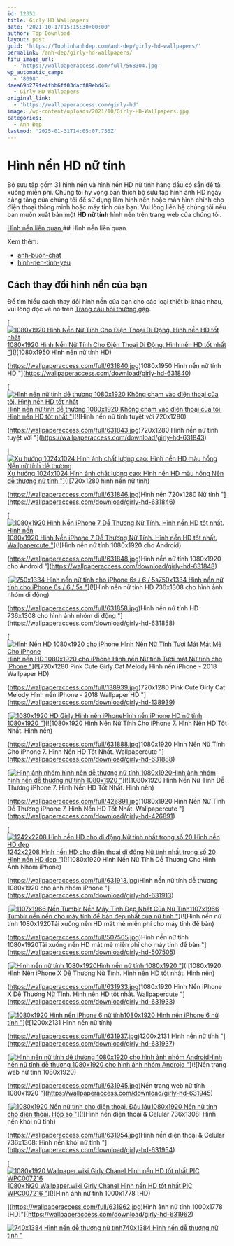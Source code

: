 ```yaml
---
id: 12351
title: Girly HD Wallpapers
date: '2021-10-17T15:15:30+00:00'
author: Top Download
layout: post
guid: 'https://Tophinhanhdep.com/anh-dep/girly-hd-wallpapers/'
permalink: /anh-dep/girly-hd-wallpapers/
fifu_image_url:
  - 'https://wallpaperaccess.com/full/568304.jpg'
wp_automatic_camp:
  - '8098'
daea69b279fe4fbb6ff03dacf89ebd45:
  - Girly HD Wallpapers
original_link:
  - 'https://wallpaperaccess.com/girly-hd'
image: /wp-content/uploads/2021/10/Girly-HD-Wallpapers.jpg
categories:
  - Ảnh Đẹp
lastmod: '2025-01-31T14:05:07.756Z'
---
```

# Hình nền HD nữ tính

Bộ sưu tập gồm 31 hình nền và hình nền HD nữ tính hàng đầu có sẵn để tải xuống miễn phí. Chúng tôi hy vọng bạn thích bộ sưu tập hình ảnh HD ngày càng tăng của chúng tôi để sử dụng làm hình nền hoặc màn hình chính cho điện thoại thông minh hoặc máy tính của bạn. Vui lòng liên hệ chúng tôi nếu bạn muốn xuất bản một **HD nữ tính** hình nền trên trang web của chúng tôi.

[Hình nền liên quan ](#related) ## Hình nền liên quan.

   
 Xem thêm:

   
- [anh-buon-chat](https://tophinhanhdep.com/hinh-anh-buon/anh-buon-chat/)
- [hinh-nen-tinh-yeu](https://tophinhanhdep.com/hinh-nen-dep/hinh-nen-tinh-yeu/)

## Cách thay đổi hình nền của bạn

Để tìm hiểu cách thay đổi hình nền của bạn cho các loại thiết bị khác nhau, vui lòng đọc về nó trên [Trang câu hỏi thường gặp](https://tophinhanhdep.com/faq/).

  
[[![1080x1920 Hình Nền Nữ Tính Cho Điện Thoại Di Động.  Hình nền HD tốt nhất](https://wallpaperaccess.com/full/568304.jpg)1080x1920 Hình Nền Nữ Tính Cho Điện Thoại Di Động. Hình nền HD tốt nhất "](https://wallpaperaccess.com/download/girly-hd-568304)](![1080x1950 Hình nền nữ tính HD)

(https://wallpaperaccess.com/full/631840.jpg)1080x1950 Hình nền nữ tính HD "](https://wallpaperaccess.com/download/girly-hd-631840)

[[![Hình nền nữ tính dễ thương 1080x1920 Không chạm vào điện thoại của tôi.  Hình nền HD tốt nhất](https://wallpaperaccess.com/full/568310.jpg)Hình nền nữ tính dễ thương 1080x1920 Không chạm vào điện thoại của tôi. Hình nền HD tốt nhất "](https://wallpaperaccess.com/download/girly-hd-568310)](![Hình nền nữ tính tuyệt vời 720x1280)

(https://wallpaperaccess.com/full/631843.jpg)720x1280 Hình nền nữ tính tuyệt vời "](https://wallpaperaccess.com/download/girly-hd-631843)

[[![Xu hướng 1024x1024 Hình ảnh chất lượng cao: Hình nền HD màu hồng Nền nữ tính dễ thương](https://wallpaperaccess.com/full/631845.jpg)Xu hướng 1024x1024 Hình ảnh chất lượng cao: Hình nền HD màu hồng Nền dễ thương nữ tính "](https://wallpaperaccess.com/download/girly-hd-631845)](![720x1280 hình nền nữ tính)

(https://wallpaperaccess.com/full/631846.jpg)Hình nền 720x1280 Nữ tính "](https://wallpaperaccess.com/download/girly-hd-631846)

[[![1080x1920 Hình Nền iPhone 7 Dễ Thương Nữ Tính.  Hình nền HD tốt nhất.  Hình nền](https://wallpaperaccess.com/full/555098.jpg)1080x1920 Hình Nền iPhone 7 Dễ Thương Nữ Tính. Hình nền HD tốt nhất. Wallpapercute "](https://wallpaperaccess.com/download/girly-hd-555098)](![Hình nền nữ tính 1080x1920 cho Android)

(https://wallpaperaccess.com/full/631848.jpg)Hình nền nữ tính 1080x1920 cho Android "](https://wallpaperaccess.com/download/girly-hd-631848)

[[![750x1334 Hình nền nữ tính cho iPhone 6s / 6 / 5s](https://wallpaperaccess.com/full/139265.jpg)750x1334 Hình nền nữ tính cho iPhone 6s / 6 / 5s "](https://wallpaperaccess.com/download/girly-hd-139265)](![Hình nền nữ tính HD 736x1308 cho hình ảnh nhóm di động)

(https://wallpaperaccess.com/full/631858.jpg)Hình nền nữ tính HD 736x1308 cho hình ảnh nhóm di động "](https://wallpaperaccess.com/download/girly-hd-631858)

[[![Hình Nền HD 1080x1920 cho iPhone Hình Nền Nữ Tính Tươi Mát Mát Mẻ Cho iPhone](https://wallpaperaccess.com/full/631861.jpg)Hình nền HD 1080x1920 cho iPhone Hình nền Nữ tính Tươi mát Nữ tính cho iPhone "](https://wallpaperaccess.com/download/girly-hd-631861)](![720x1280 Pink Cute Girly Cat Melody Hình nền iPhone - 2018 Wallpaper HD)

(https://wallpaperaccess.com/full/138939.jpg)720x1280 Pink Cute Girly Cat Melody Hình nền iPhone - 2018 Wallpaper HD "](https://wallpaperaccess.com/download/girly-hd-138939)

[[![1080x1920 HD Girly Hình nền iPhone](https://wallpaperaccess.com/full/631866.jpg)Hình nền iPhone HD nữ tính 1080x1920 "](https://wallpaperaccess.com/download/girly-hd-631866)](![1080x1920 Hình Nền Nữ Tính Cho iPhone 7. Hình Nền HD Tốt Nhất.  Hình nền)

(https://wallpaperaccess.com/full/631888.jpg)1080x1920 Hình Nền Nữ Tính Cho iPhone 7. Hình Nền HD Tốt Nhất. Wallpapercute "](https://wallpaperaccess.com/download/girly-hd-631888)

[[![Hình ảnh nhóm hình nền dễ thương nữ tính 1080x1920](https://wallpaperaccess.com/full/631891.jpg)Hình ảnh nhóm hình nền dễ thương nữ tính 1080x1920 "](https://wallpaperaccess.com/download/girly-hd-631891)](![1080x1920 Hình Nền Nữ Tính Dễ Thương iPhone 7. Hình Nền HD Tốt Nhất.  Hình nền)

(https://wallpaperaccess.com/full/426891.jpg)1080x1920 Hình Nền Nữ Tính Dễ Thương iPhone 7. Hình Nền HD Tốt Nhất. Wallpapercute "](https://wallpaperaccess.com/download/girly-hd-426891)

[[![1242x2208 Hình nền HD cho di động Nữ tính nhất trong số 20 Hình nền HD đẹp](https://wallpaperaccess.com/full/631912.jpg)1242x2208 Hình nền HD cho điện thoại di động Nữ tính nhất trong số 20 Hình nền HD đẹp "](https://wallpaperaccess.com/download/girly-hd-631912)](![1080x1920 Hình Nền Nữ Tính Dễ Thương Cho Hình Ảnh Nhóm iPhone)

(https://wallpaperaccess.com/full/631913.jpg)Hình nền nữ tính dễ thương 1080x1920 cho ảnh nhóm iPhone "](https://wallpaperaccess.com/download/girly-hd-631913)

[[![1107x1966 Nền Tumblr Nền Máy Tính Đẹp Nhất Của Nữ Tính](https://wallpaperaccess.com/full/631919.jpg)1107x1966 Tumblr nền nền cho máy tính để bàn đẹp nhất của nữ tính "](https://wallpaperaccess.com/download/girly-hd-631919)](![Hình nền nữ tính 1080x1920Tải xuống nền HD mát mẻ miễn phí cho máy tính để bàn)

(https://wallpaperaccess.com/full/507505.jpg)Hình nền nữ tính 1080x1920Tải xuống nền HD mát mẻ miễn phí cho máy tính để bàn "](https://wallpaperaccess.com/download/girly-hd-507505)

[[![Hình nền nữ tính 1080x1920](https://wallpaperaccess.com/full/631928.jpg)Hình nền nữ tính 1080x1920 "](https://wallpaperaccess.com/download/girly-hd-631928)](![1080x1920 Hình Nền iPhone X Dễ Thương Nữ Tính.  Hình nền HD tốt nhất.  Hình nền)

(https://wallpaperaccess.com/full/631933.jpg)1080x1920 Hình Nền iPhone X Dễ Thương Nữ Tính. Hình nền HD tốt nhất. Wallpapercute "](https://wallpaperaccess.com/download/girly-hd-631933)

[[![1080x1920 Hình nền iPhone 6 nữ tính](https://wallpaperaccess.com/full/631935.jpg)1080x1920 Hình nền iPhone 6 nữ tính "](https://wallpaperaccess.com/download/girly-hd-631935)](![1200x2131 Hình nền nữ tính)

(https://wallpaperaccess.com/full/631937.jpg)1200x2131 Hình nền nữ tính "](https://wallpaperaccess.com/download/girly-hd-631937)

[[![Hình nền nữ tính dễ thương 1080x1920 cho hình ảnh nhóm Android](https://wallpaperaccess.com/full/631944.jpg)Hình nền nữ tính dễ thương 1080x1920 cho hình ảnh nhóm Android "](https://wallpaperaccess.com/download/girly-hd-631944)](![Nền trang web nữ tính 1080x1920)

(https://wallpaperaccess.com/full/631945.jpg)Nền trang web nữ tính 1080x1920 "](https://wallpaperaccess.com/download/girly-hd-631945)

[[![1080x1920 Nền nữ tính cho điện thoại.  Đầu lâu](https://wallpaperaccess.com/full/631946.jpg)1080x1920 Nền nữ tính cho điện thoại. Hộp sọ "](https://wallpaperaccess.com/download/girly-hd-631946)](![Hình nền điện thoại & Celular 736x1308: Hình nền khói nữ tính)

(https://wallpaperaccess.com/full/631954.jpg)Hình nền điện thoại &amp; Celular 736x1308: Hình nền khói nữ tính "](https://wallpaperaccess.com/download/girly-hd-631954)

[[![1080x1920 Wallpaper.wiki Girly Chanel Hình nền HD tốt nhất PIC WPC007216](https://wallpaperaccess.com/full/631955.jpg)1080x1920 Wallpaper.wiki Girly Chanel Hình nền HD tốt nhất PIC WPC007216 "](https://wallpaperaccess.com/download/girly-hd-631955)](![Hình ảnh nữ tính 1000x1778 [HD)

](https://wallpaperaccess.com/full/631962.jpg)Hình ảnh nữ tính 1000x1778 \[HD\]"](https://wallpaperaccess.com/download/girly-hd-631962)

[![740x1384 Hình nền dễ thương nữ tính](https://wallpaperaccess.com/full/96265.jpg)740x1384 Hình nền dễ thương nữ tính "](https://wallpaperaccess.com/download/girly-hd-96265)
